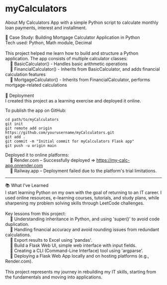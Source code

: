 # myCalculators
About My Calculators App with a simple Python script to calculate monthly loan payments, interest and installment.

🧠 Case Study: Building Mortgage Calculator Application in Python<br/>
Tech used: Python, Math module, Decimal<br/>
<br/>
This project helped me learn how to build and structure a Python application. The app consists of multiple calculator classes:<br/>
&nbsp;&nbsp;&nbsp;&nbsp;🔹 BasicCalculator()     - Handles basic arithmetic operations<br/>
&nbsp;&nbsp;&nbsp;&nbsp;🔹 FinancialCalculator() - Inherits from BasicCalculator, and adds financial calculation features<br/>
&nbsp;&nbsp;&nbsp;&nbsp;🔹 MortgageCalculator()  - Inherits from FinancialCalculator, performs mortgage-related calculations<br/>
<br/>
🚀 Deployment<br/>
I created this project as a learning exercise and deployed it online.<br/>

To publish the app on GitHub:

    cd path/to/myCalculators
    git init
    git remote add origin https://github.com/yourusername/myCalculators.git
    git add .
    git commit -m "Initial commit for myCalculators Flask app"
    git push -u origin main

Deployed it to online platforms:<br/>
&nbsp;&nbsp;&nbsp;&nbsp;🔹 Render.com – Successfully deployed ⇒ https://my-calc-app.onrender.com<br/>
&nbsp;&nbsp;&nbsp;&nbsp;🔹 Railway.app – Deployment failed due to the platform's trial limitations.<br/>

<hr>

📚 What I’ve Learned<br/>
I start learning Python on my own with the goal of returning to an IT career. I used online resources, e-learning courses, tutorials, and study plans, while sharpening my problem solving skills through LeetCode challenges.<br/>
<br/>
Key lessons from this project:<br/>
&nbsp;&nbsp;&nbsp;&nbsp;🔹 Understanding inheritance in Python, and using 'super()' to avoid code duplication.<br/>
&nbsp;&nbsp;&nbsp;&nbsp;🔹 Handling financial accuracy and avoid rounding issues from redundant calculations.<br/>
&nbsp;&nbsp;&nbsp;&nbsp;🔹 Export results to Excel using 'pandas'.<br/>
&nbsp;&nbsp;&nbsp;&nbsp;🔹 Build a Flask Web UI, simple web interface with input fields.<br/>
&nbsp;&nbsp;&nbsp;&nbsp;🔹 Creating a CLI (Command-Line Interface) tool using 'argparse'.<br/>
&nbsp;&nbsp;&nbsp;&nbsp;🔹 Deploying a Flask Web App locally and on hosting platforms (e.g., Render.com).<br/>
<br/>
This project represents my journey in rebuilding my IT skills, starting from the fundamentals and moving into applications.
